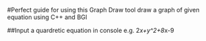 #Perfect guide for using this Graph Draw tool
draw a graph of given equation using C++ and BGI

##Input a quardretic equation in console
e.g.
2*x+y^2+8*x-9
    
